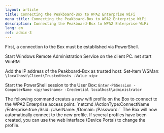 ```yaml
---
layout: article
title: Connecting the Peakboard-Box to WPA2 Enterprise WiFi
menu_title: Connecting the Peakboard-Box to WPA2 Enterprise WiFi
description: Connecting the Peakboard-Box to WPA2 Enterprise WiFi
lang: en
ref: admin-3
---
```

First, a connection to the Box must be established via PowerShell.

Start Windows Remote Administration Service on the client PC.
net start WinRM

Add the IP address of the Peakboard-Box as trusted host:
Set-Item WSMan: `\localhost\Client\TrustedHosts -Value <ip>`

Start the PowerShell session to the User Box:
`Enter-PSSession -ComputerName <ip/hostname> -Credential localhost\administrator`

The following command creates a new wifi profile on the Box to connect to the WPA2 Enterprise access point.
`netcmd /ActionType:ConnectName /Enterprise:true /Ssid:<ssid> /UserName:<login> /Domain:<domain> /Password:<password>``
The Box will now automatically connect to the new profile. If several profiles have been created, you can use the web interface (Device Portal) to change the profile.

